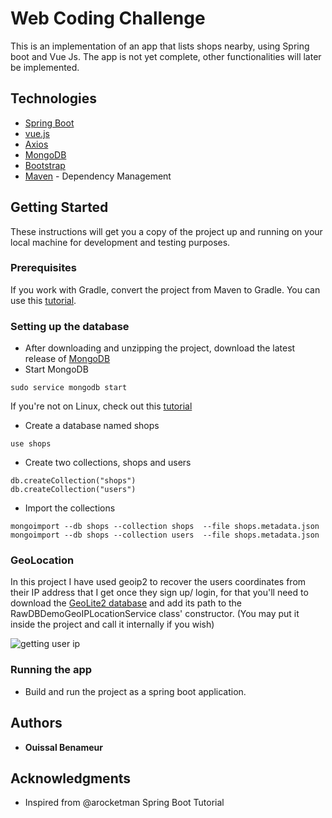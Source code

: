 # Web Coding Challenge

This is an implementation of an app that lists shops nearby, using Spring boot and Vue Js.
The app is not yet complete, other functionalities will later be implemented.

## Technologies 

* [Spring Boot](https://projects.spring.io/spring-boot/)
* [vue.js](https://vuejs.org/)
* [Axios](https://github.com/axios/axios)
* [MongoDB](https://github.com/axios/axios)
* [Bootstrap](https://docs.mongodb.com/)
* [Maven](https://maven.apache.org/) - Dependency Management


## Getting Started

These instructions will get you a copy of the project up and running on your local machine for development and testing purposes.

### Prerequisites

If you work with Gradle, convert the project from Maven to Gradle. You can use this [tutorial](https://www.credera.com/blog/custom-application-development/converting-spring-boot-project-maven-gradle-sts/?PageSpeed=noscript).

### Setting up the database

* After downloading and unzipping the project, download the latest release of [MongoDB](https://www.mongodb.com/download-center#community)
* Start MongoDB 

```
sudo service mongodb start
```
If you're not on Linux, check out this [tutorial](https://www.tutorialspoint.com/mongodb/mongodb_environment.htm)

* Create a database named shops
```
use shops
```
* Create two collections, shops and users

```
db.createCollection("shops")
db.createCollection("users")
```
* Import the collections
```
mongoimport --db shops --collection shops  --file shops.metadata.json
mongoimport --db shops --collection users  --file shops.metadata.json
```

### GeoLocation

In this project I have used geoip2 to recover the users coordinates from their IP address that I get once they sign up/ login, for that you'll need to download the [GeoLite2 database](http://www.baeldung.com/geolocation-by-ip-with-maxmind) and add its path to the RawDBDemoGeoIPLocationService class' constructor. (You may put it inside the project and call it internally if you wish)

![getting user ip](https://i.imgur.com/tVsWeii.png)

### Running the app

* Build and run the project as a spring boot application.


## Authors

* **Ouissal Benameur**

## Acknowledgments

* Inspired from @arocketman Spring Boot Tutorial

